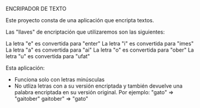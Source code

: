 ENCRIPADOR DE TEXTO

Este proyecto consta de una aplicación que encripta textos.

Las "llaves" de encriptación que utilizaremos son las siguientes:

La letra "e" es convertida para "enter"
La letra "i" es convertida para "imes"
La letra "a" es convertida para "ai"
La letra "o" es convertida para "ober"
La letra "u" es convertida para "ufat"

Esta aplicación:
- Funciona solo con letras minúsculas
- No utliza letras con a su versión encriptada y también devuelve una palabra encriptada en su versión original.
	Por ejemplo:
	"gato" => "gaitober"
	gaitober" => "gato"
